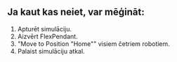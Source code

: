 ## Ja kaut kas neiet, var mēģināt:
1. Apturēt simulāciju.
2. Aizvērt FlexPendant.
3. "Move to Position "Home"" visiem četriem robotiem.
4. Palaist simulāciju atkal.
